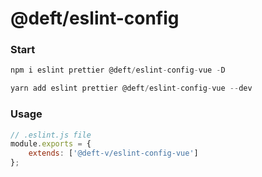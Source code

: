 # @deft/eslint-config

### Start

```js
npm i eslint prettier @deft/eslint-config-vue -D

```

```js
yarn add eslint prettier @deft/eslint-config-vue --dev

```

### Usage

```js
// .eslint.js file
module.exports = {
    extends: ['@deft-v/eslint-config-vue']
};
```

